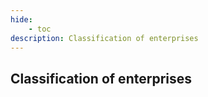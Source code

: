 ```yaml
---
hide:
    - toc
description: Classification of enterprises
---
```


## Classification of enterprises

